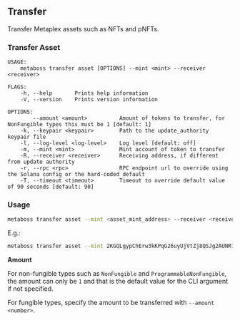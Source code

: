 ## Transfer

Transfer Metaplex assets such as NFTs and pNFTs.

### Transfer Asset

```
USAGE:
    metaboss transfer asset [OPTIONS] --mint <mint> --receiver <receiver>

FLAGS:
    -h, --help       Prints help information
    -V, --version    Prints version information

OPTIONS:
        --amount <amount>          Amount of tokens to transfer, for NonFungible types this must be 1 [default: 1]
    -k, --keypair <keypair>        Path to the update_authority keypair file
    -l, --log-level <log-level>    Log level [default: off]
    -m, --mint <mint>              Mint account of token to transfer
    -R, --receiver <receiver>      Receiving address, if different from update authority
    -r, --rpc <rpc>                RPC endpoint url to override using the Solana config or the hard-coded default
    -T, --timeout <timeout>        Timeout to override default value of 90 seconds [default: 90]
```

### Usage

```bash
metaboss transfer asset --mint <asset_mint_address> --receiver <receiver_wallet_address>
```

E.g.:

```bash
metaboss transfer asset --mint 2KGQLgypChErw3kKPqG26uyUjVtZj8QSJg2AUNR7BWdM -R PanbgtcTiZ2PveV96t2FHSffiLHXXjMuhvoabUUKKm8
```

**Amount**

For non-fungible types such as `NonFungible` and `ProgrammableNonFungible`, the amount can only be `1` and that is the default value for the CLI argument if not specified. 

For fungible types, specify the amount to be transferred with `--amount <number>`.